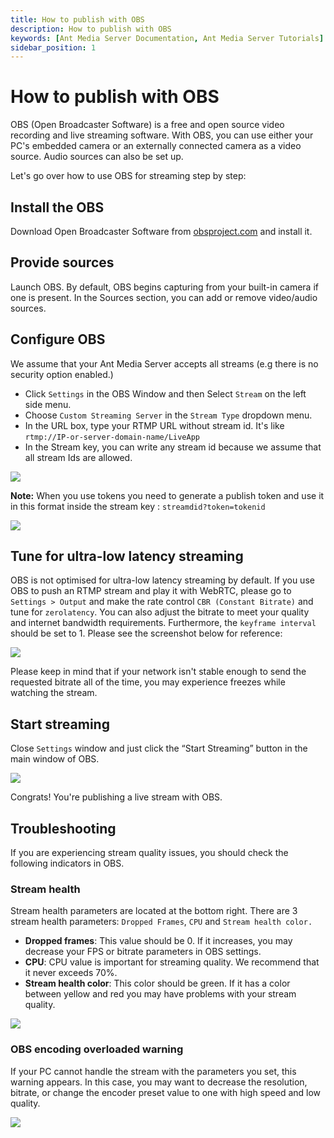 ```yaml
---
title: How to publish with OBS 
description: How to publish with OBS
keywords: [Ant Media Server Documentation, Ant Media Server Tutorials]
sidebar_position: 1
---
```


# How to publish with OBS

OBS (Open Broadcaster Software) is a free and open source video recording and live streaming software. With OBS, you can use either your PC's embedded camera or an externally connected camera as a video source. Audio sources can also be set up.

Let's go over how to use OBS for streaming step by step:

## Install the OBS

Download Open Broadcaster Software from [obsproject.com](https://obsproject.com/) and install it. 

## Provide sources

Launch OBS. By default, OBS begins capturing from your built-in camera if one is present. In the Sources section, you can add or remove video/audio sources.

## Configure OBS

We assume that your Ant Media Server accepts all streams (e.g there is no security option enabled.)

*   Click ```Settings``` in the OBS Window and then Select ```Stream``` on the left side menu.
*   Choose ```Custom Streaming Server``` in the ```Stream Type``` dropdown menu.
*   In the URL box, type your RTMP URL without stream id. It's like ```rtmp://IP-or-server-domain-name/LiveApp```
*   In the Stream key, you can write any stream id because we assume that all stream Ids are allowed.

![](@site/static/img/obs-rtmp-image/OBS-Stream.png)

**Note:** When you use tokens you need to generate a publish token and use it in this format inside the stream key : ```streamdid?token=tokenid```

![](@site/static/img/obs-rtmp-image/OBS-Stream-Token.png)

## Tune for ultra-low latency streaming

OBS is not optimised for ultra-low latency streaming by default. If you use OBS to push an RTMP stream and play it with WebRTC, please go to ```Settings > Output``` and make the rate control ```CBR (Constant Bitrate)``` and tune for ```zerolatency```. You can also adjust the bitrate to meet your quality and internet bandwidth requirements. Furthermore, the ```keyframe interval``` should be set to 1.  Please see the screenshot below for reference:

![](@site/static/img/obs-rtmp-image/OBS-Output.png)

Please keep in mind that if your network isn't stable enough to send the requested bitrate all of the time, you may experience freezes while watching the stream.

## Start streaming

Close ```Settings``` window and just click the “Start Streaming” button in the main window of OBS.

![](@site/static/img/obs-rtmp-image/OBS-Start-Stream.png)

Congrats! You're publishing a live stream with OBS.

## Troubleshooting

If you are experiencing stream quality issues, you should check the following indicators in OBS.

### Stream health

Stream health parameters are located at the bottom right. There are 3 stream health parameters: ```Dropped Frames```, ```CPU``` and ```Stream health color.``` 

*   **Dropped frames**: This value should be 0. If it increases, you may decrease your FPS or bitrate parameters in OBS settings.
*   **CPU**: CPU value is important for streaming quality. We recommend that it never exceeds 70%.
*   **Stream health color**: This color should be green. If it has a color between yellow and red you may have problems with your stream quality.

![](@site/static/img/obs-rtmp-image/OBS-Status.png)

### OBS encoding overloaded warning

If your PC cannot handle the stream with the parameters you set, this warning appears. In this case, you may want to decrease the resolution, bitrate, or change the encoder preset value to one with high speed and low quality.

![](@site/static/img/obs-rtmp-image/OBS-Warning.png)
